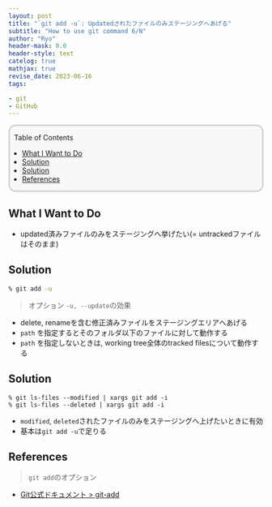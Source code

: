 ```yaml
---
layout: post
title: "`git add -u`: Updatedされたファイルのみステージングへあげる"
subtitle: "How to use git command 6/N"
author: "Ryo"
header-mask: 0.0
header-style: text
catelog: true
mathjax: true
revise_date: 2023-06-16
tags:

- git
- GitHub
---
```


<div style='border-radius: 1em; border-style:solid; border-color:#D3D3D3; background-color:#F8F8F8'>

<p class="h4">&nbsp;&nbsp;Table of Contents</p>

<!-- START doctoc generated TOC please keep comment here to allow auto update -->
<!-- DON'T EDIT THIS SECTION, INSTEAD RE-RUN doctoc TO UPDATE -->

- [What I Want to Do](#what-i-want-to-do)
- [Solution](#solution)
- [Solution](#solution-1)
- [References](#references)

<!-- END doctoc generated TOC please keep comment here to allow auto update -->


</div>

## What I Want to Do

- updated済みファイルのみをステージングへ挙げたい(= untrackedファイルはそのまま)

## Solution

```zsh
% git add -u
```

> オプション `-u, --update`の効果

- delete, renameを含む修正済みファイルをステージングエリアへあげる
- `path` を指定するとそのフォルダ以下のファイルに対して動作する
- `path` を指定しないときは, working tree全体のtracked filesについて動作する

## Solution

```
% git ls-files --modified | xargs git add -i 
% git ls-files --deleted | xargs git add -i 
```

- `modified`, `deleted`されたファイルのみをステージングへ上げたいときに有効
- 基本は`git add -u`で足りる

## References

> `git add`のオプション

- [Git公式ドキュメント > git-add](https://git-scm.com/docs/git-add#_options)
